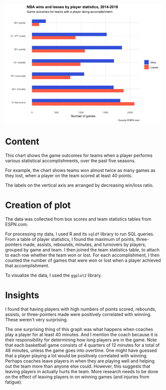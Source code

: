 ![plot1](https://github.com/djjung2/NBA-Data-Analysis/blob/master/Data%20Visualizations/Plot1_July23.png)

# Content

This chart shows the game outcomes for teams when a player performs various statistical accomplishments, over the past five seasons.

For example, the chart shows teams won almost twice as many games as they lost, when a player on the team scored at least 40 points.

The labels on the vertical axis are arranged by decreasing win/loss ratio.

# Creation of plot

The data was collected from box scores and team statistics tables from ESPN.com.

For processing my data, I used R and its `sqldf` library to run SQL queries.
From a table of player statistics, I found the maximum of points, three-pointers made, assists, rebounds, minutes, and turnovers by players, grouped by game and team.
I then joined the team statistics table, to attach to each row whether the team won or lost.
For each accomplishment, I then counted the number of games that were won or lost when a player achieved that accomplishment.

To visualize the data, I used the `ggplot2` library. 

# Insights

I found that having players with high numbers of points scored, rebounds, assists, or three-pointers made were positively correlated with winning.
These weren't very surprising.

The one surprising thing of this graph was what happens when coaches play a player for at least 40 minutes.
And I mention the coach because it is their responsibility for determining how long players are in the game.
Note that each basketball game consists of 4 quarters of 12 minutes for a total of 48 minutes, unless the game goes into overtime.
One might have guessed that a player playing a lot would be positively correlated with winning. 
Perhaps coaches leave players in when they are playing well and helping out the team more than anyone else could.
However, this suggests that leaving players in actually hurts the team.
More research needs to be done on the effect of leaving players in on winning games (and injuries from fatigue). 
